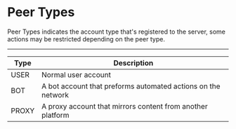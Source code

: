 # Peer Types

Peer Types indicates the account type that's registered to the server,
some actions may be restricted depending on the peer type.

---------------------------------------------------------------------------

| Type  | Description                                                  |
|-------|--------------------------------------------------------------|
| USER  | Normal user account                                          |
| BOT   | A bot account that preforms automated actions on the network |
| PROXY | A proxy account that mirrors content from another platform   |